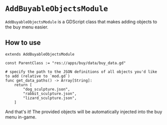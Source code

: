 # `AddBuyableObjectsModule`

`AddBuyableObjectsModule` is a GDScript class that makes adding objects to the buy menu easier.

## How to use

```
extends AddBuyableObjectsModule

const ParentClass := "res://apps/buy/data/buy_data.gd"

# specify the path to the JSON definitions of all objects you'd like to add (relative to `mod.gd`)
func get_data_paths() -> Array[String]:
    return [
        "dog_sculpture.json",
        "rabbit_sculpture.json",
        "lizard_sculpture.json",
    ]
```

And that's it! The provided objects will be automatically injected into the buy menu in-game.